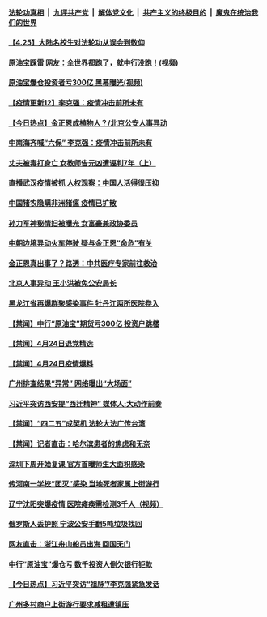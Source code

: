 

####  [法轮功真相](../../../../basic/blob/master/README.md?t=04252001) &nbsp;|&nbsp; [九评共产党](../../../../9ping.md/blob/master/README.md?t=04252001) &nbsp;|&nbsp; [解体党文化](../../../../jtdwh.md/blob/master/README.md?t=04252001)  &nbsp;|&nbsp; [共产主义的终极目的](../../../../gczydzjmd.md/blob/master/README.md?t=04252001) &nbsp;|&nbsp; [魔鬼在统治我们的世界](../../../../mgztzwmdsj.md/blob/master/README.md?t=04252001) 

#### [【4.25】大陆名校生对法轮功从误会到敬仰](../pages/prog204/a102831594.md?t=04252001) 

#### [原油宝踩雷 网友：全世界都跑了，就中行没跑！(视频)](../pages/prog204/a102831604.md?t=04252001) 

#### [原油宝爆仓投资者亏300亿 黑幕曝光(视频)](../pages/prog204/a102831535.md?t=04252001) 

#### [【疫情更新12】李克强：疫情冲击前所未有](../pages/prog204/a102826938.md?t=04252001) 

#### [【今日热点】金正恩成植物人？/北京公安人事异动](../pages/prog204/a102831513.md?t=04252001) 

#### [中南海齐喊“六保” 李克强：疫情冲击前所未有](../pages/prog204/a102831458.md?t=04252001) 

#### [丈夫被毒打身亡 女教师告元凶遭诬判7年（上）](../pages/prog204/a102831440.md?t=04252001) 

#### [直播武汉疫情被抓 人权观察：中国人活得很压抑](../pages/prog204/a102831419.md?t=04252001) 

#### [中国猪农隐瞒非洲猪瘟  疫情已扩散](../pages/prog204/a102831372.md?t=04252001) 

#### [孙力军神秘情妇被曝光 女富豪兼政协委员](../pages/prog204/a102831327.md?t=04252001) 

#### [中朝边境异动火车停驶 疑与金正恩“命危”有关](../pages/prog204/a102831287.md?t=04252001) 

#### [金正恩真出事了？路透：中共医疗专家前往救治](../pages/prog204/a102831241.md?t=04252001) 

#### [北京人事异动 王小洪被免公安局长](../pages/prog204/a102831282.md?t=04252001) 

#### [黑龙江省再爆群聚感染事件 牡丹江两所医院卷入](../pages/prog204/a102831232.md?t=04252001) 


#### [【禁闻】中行“原油宝”期货亏300亿 投资户跳楼](../pages/prog204/a102831153.md?t=04252001) 

#### [【禁闻】4月24日退党精选](../pages/prog204/a102831141.md?t=04252001) 

#### [【禁闻】4月24日疫情爆料](../pages/prog204/a102831132.md?t=04252001) 

#### [广州排查结果“异常” 网络曝出“大场面”](../pages/prog204/a102831112.md?t=04252001) 

#### [习近平突访西安提“西迁精神”  媒体人:大动作前奏](../pages/prog204/a102831050.md?t=04252001) 

#### [【禁闻】“四二五”成契机 法轮大法广传台湾](../pages/prog204/a102831100.md?t=04252001) 

#### [【禁闻】记者直击：哈尔滨患者的焦虑和无奈](../pages/prog204/a102831077.md?t=04252001) 

#### [深圳下周开始复课 官方首曝师生大面积感染](../pages/prog204/a102830924.md?t=04252001) 

#### [传河南一学校“团灭”感染 当地死者家属上街游行](../pages/prog204/a102830957.md?t=04252001) 

#### [辽宁沈阳突爆疫情 医院瘫痪需检测3千人（视频）](../pages/prog204/a102830984.md?t=04252001) 

#### [俄罗斯人丢护照  宁波公安手翻5吨垃圾找回](../pages/prog204/a102830969.md?t=04252001) 

#### [网友直击：浙江舟山船员出海 回国无门](../pages/prog204/a102830826.md?t=04252001) 

#### [中行“原油宝”爆仓亏 数千投资人倒欠银行钜款](../pages/prog204/a102830698.md?t=04252001) 

#### [【今日热点】习近平突访“祖脉”/李克强紧急发话](../pages/prog204/a102830621.md?t=04252001) 

#### [广州多村商户上街游行要求减租遭镇压](../pages/prog204/a102830695.md?t=04252001) 


